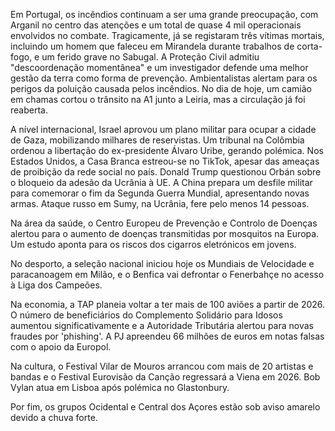 Em Portugal, os incêndios continuam a ser uma grande preocupação, com Arganil no centro das atenções e um total de quase 4 mil operacionais envolvidos no combate. Tragicamente, já se registaram três vítimas mortais, incluindo um homem que faleceu em Mirandela durante trabalhos de corta-fogo, e um ferido grave no Sabugal. A Proteção Civil admitiu "descoordenação momentânea" e um investigador defende uma melhor gestão da terra como forma de prevenção. Ambientalistas alertam para os perigos da poluição causada pelos incêndios. No dia de hoje, um camião em chamas cortou o trânsito na A1 junto a Leiria, mas a circulação já foi reaberta.

A nível internacional, Israel aprovou um plano militar para ocupar a cidade de Gaza, mobilizando milhares de reservistas. Um tribunal na Colômbia ordenou a libertação do ex-presidente Álvaro Uribe, gerando polémica. Nos Estados Unidos, a Casa Branca estreou-se no TikTok, apesar das ameaças de proibição da rede social no país. Donald Trump questionou Orbán sobre o bloqueio da adesão da Ucrânia à UE. A China prepara um desfile militar para comemorar o fim da Segunda Guerra Mundial, apresentando novas armas. Ataque russo em Sumy, na Ucrânia, fere pelo menos 14 pessoas.

Na área da saúde, o Centro Europeu de Prevenção e Controlo de Doenças alertou para o aumento de doenças transmitidas por mosquitos na Europa. Um estudo aponta para os riscos dos cigarros eletrónicos em jovens.

No desporto, a seleção nacional iniciou hoje os Mundiais de Velocidade e paracanoagem em Milão, e o Benfica vai defrontar o Fenerbahçe no acesso à Liga dos Campeões.

Na economia, a TAP planeia voltar a ter mais de 100 aviões a partir de 2026. O número de beneficiários do Complemento Solidário para Idosos aumentou significativamente e a Autoridade Tributária alertou para novas fraudes por 'phishing'. A PJ apreendeu 66 milhões de euros em notas falsas com o apoio da Europol.

Na cultura, o Festival Vilar de Mouros arrancou com mais de 20 artistas e bandas e o Festival Eurovisão da Canção regressará a Viena em 2026. Bob Vylan atua em Lisboa após polémica no Glastonbury.

Por fim, os grupos Ocidental e Central dos Açores estão sob aviso amarelo devido a chuva forte.